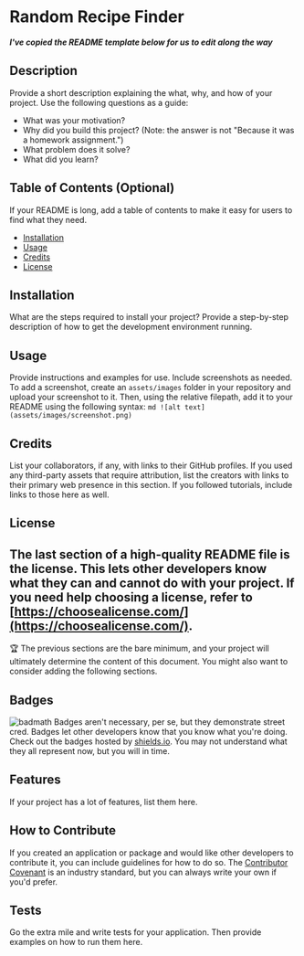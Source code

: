 # Random Recipe Finder

***I've copied the README template below for us to edit along the way***

## Description
Provide a short description explaining the what, why, and how of your project. Use the following questions as a guide:
- What was your motivation? 
- Why did you build this project? (Note: the answer is not "Because it was a homework assignment.")
- What problem does it solve?
- What did you learn?
## Table of Contents (Optional)
If your README is long, add a table of contents to make it easy for users to find what they need.
- [Installation](#installation)
- [Usage](#usage)
- [Credits](#credits)
- [License](#license)
## Installation
What are the steps required to install your project? Provide a step-by-step description of how to get the development environment running.
## Usage
Provide instructions and examples for use. Include screenshots as needed.
To add a screenshot, create an `assets/images` folder in your repository and upload your screenshot to it. Then, using the relative filepath, add it to your README using the following syntax:
    ```md
    ![alt text](assets/images/screenshot.png)
    ```
## Credits
List your collaborators, if any, with links to their GitHub profiles.
If you used any third-party assets that require attribution, list the creators with links to their primary web presence in this section.
If you followed tutorials, include links to those here as well.
## License
The last section of a high-quality README file is the license. This lets other developers know what they can and cannot do with your project. If you need help choosing a license, refer to [https://choosealicense.com/](https://choosealicense.com/).
---
🏆 The previous sections are the bare minimum, and your project will ultimately determine the content of this document. You might also want to consider adding the following sections.
## Badges
![badmath](https://img.shields.io/github/languages/top/nielsenjared/badmath)
Badges aren't necessary, per se, but they demonstrate street cred. Badges let other developers know that you know what you're doing. Check out the badges hosted by [shields.io](https://shields.io/). You may not understand what they all represent now, but you will in time.
## Features
If your project has a lot of features, list them here.
## How to Contribute
If you created an application or package and would like other developers to contribute it, you can include guidelines for how to do so. The [Contributor Covenant](https://www.contributor-covenant.org/) is an industry standard, but you can always write your own if you'd prefer.
## Tests
Go the extra mile and write tests for your application. Then provide examples on how to run them here.